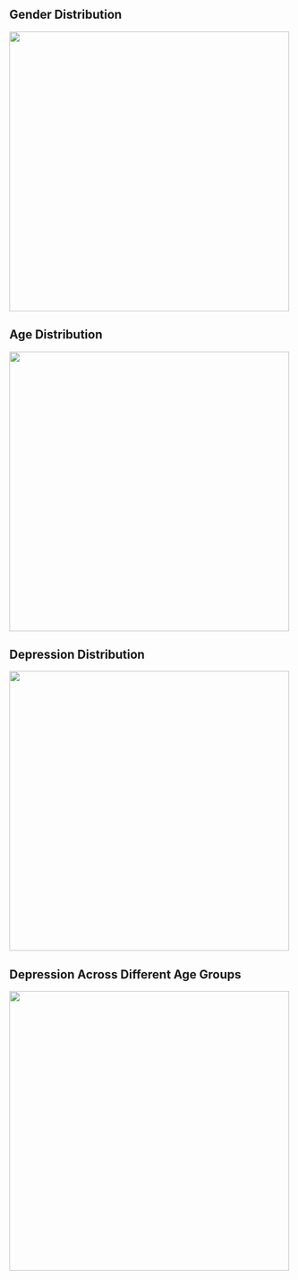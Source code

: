 
## Gender Distribution
<img src="https://github.com/user-attachments/assets/8a5ad815-7456-4df9-8254-26dfc5a2d0df" width="500"/>

## Age Distribution
<img src="https://github.com/user-attachments/assets/e3ff2066-5f10-4fd7-910e-c6c17aadf194" width="500"/>

## Depression Distribution
<img src="https://github.com/user-attachments/assets/28e96c30-2d37-4203-84ba-440d5eeed34c" width="500"/>

## Depression Across Different Age Groups
<img src="https://github.com/user-attachments/assets/7f436715-8c70-407d-a608-82f584603a39" width="500"/>
